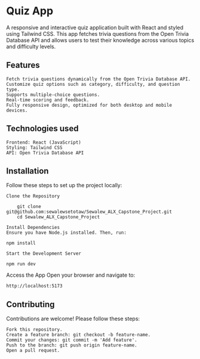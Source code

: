 # **Quiz App**

A responsive and interactive quiz application built with React and styled using Tailwind CSS. This app fetches trivia questions from the Open Trivia Database API and allows users to test their knowledge across various topics and difficulty levels.

## **Features**

    Fetch trivia questions dynamically from the Open Trivia Database API.
    Customize quiz options such as category, difficulty, and question type.
    Supports multiple-choice questions.
    Real-time scoring and feedback.
    Fully responsive design, optimized for both desktop and mobile devices.

## **Technologies used**

    Frontend: React (JavaScript)
    Styling: Tailwind CSS
    API: Open Trivia Database API

## **Installation**

Follow these steps to set up the project locally:

    Clone the Repository

        git clone git@github.com:sewalewsetotaw/Sewalew_ALX_Capstone_Project.git  
        cd Sewalew_ALX_Capstone_Project

    Install Dependencies
    Ensure you have Node.js installed. Then, run:

    npm install

    Start the Development Server

    npm run dev

Access the App
Open your browser and navigate to:

    http://localhost:5173

## **Contributing**

Contributions are welcome! Please follow these steps:

    Fork this repository.
    Create a feature branch: git checkout -b feature-name.
    Commit your changes: git commit -m 'Add feature'.
    Push to the branch: git push origin feature-name.
    Open a pull request.
